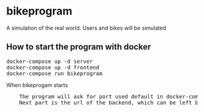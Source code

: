 # bikeprogram

A simulation of the real world. Users and bikes will be simulated

## How to start the program with docker

<pre>
docker-compose up -d server
docker-compose up -d frontend
docker-compose run bikeprogram
</pre>
When bikeprogam starts
<pre>
    The program will ask for port used default in docker-compose is 8000
    Next part is the url of the backend, which can be left blank and it'll use the standard option which should be correct. 
</pre>